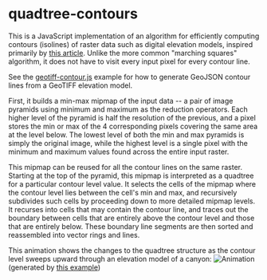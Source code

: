 # quadtree-contours

This is a JavaScript implementation of an algorithm for efficiently computing contours (isolines) of raster data such as digital elevation models, inspired primarily by [this article](https://www.mattkeeter.com/projects/contours/). Unlike the more common "marching squares" algorithm, it does not have to visit every input pixel for every contour line.

See the [geotiff-contour.js](examples/geotiff-contour.js) example for how to generate GeoJSON contour lines from a GeoTIFF elevation model.

First, it builds a min-max mipmap of the input data -- a pair of image pyramids using minimum and maximum as the reduction operators. Each higher level of the pyramid is half the resolution of the previous, and a pixel stores the min or max of the 4 corresponding pixels covering the same area at the level below. The lowest level of both the min and max pyramids is simply the original image, while the highest level is a single pixel with the minimum and maximum values found across the entire input raster.

This mipmap can be reused for all the contour lines on the same raster. Starting at the top of the pyramid, this mipmap is interpreted as a quadtree for a particular contour level value. It selects the cells of the mipmap where the contour level lies between the cell's min and max, and recursively subdivides such cells by proceeding down to more detailed mipmap levels. It recurses into cells that may contain the contour line, and traces out the boundary between cells that are entirely above the contour level and those that are entirely below. These boundary line segments are then sorted and reassembled into vector rings and lines.

This animation shows the changes to the quadtree structure as the contour level sweeps upward through an elevation model of a canyon:
![Animation](https://i.imgur.com/cQY3kaC.gif)
(generated by [this example](/examples/draw-mipmap-quadtree.js))
